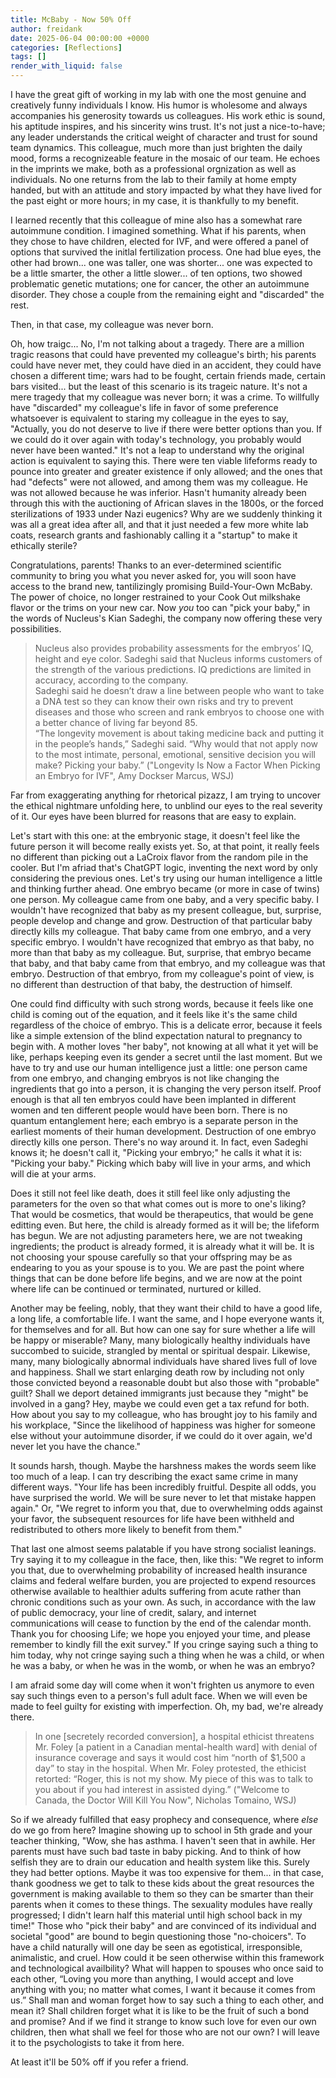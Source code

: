 ```yaml
---
title: McBaby - Now 50% Off
author: freidank
date: 2025-06-04 00:00:00 +0000
categories: [Reflections]
tags: []
render_with_liquid: false
---
```


I have the great gift of working in my lab with one the most genuine and creatively funny individuals I know. His humor is wholesome and always accompanies his generosity towards us colleagues. His work ethic is sound, his aptitude inspires, and his sincerity wins trust. It's not just a nice-to-have; any leader understands the critical weight of character and trust for sound team dynamics. This colleague, much more than just brighten the daily mood, forms a recognizeable feature in the mosaic of our team. He echoes in the imprints we make, both as a professional orgnization as well as individuals. No one returns from the lab to their family at home empty handed, but with an attitude and story impacted by what they have lived for the past eight or more hours; in my case, it is thankfully to my benefit.

I learned recently that this colleague of mine also has a somewhat rare autoimmune condition. I imagined something. What if his parents, when they chose to have children, elected for IVF, and were offered a panel of options that survived the initlal fertilization process. One had blue eyes, the other had brown... one was taller, one was shorter... one was expected to be a little smarter, the other a little slower... of ten options, two showed problematic genetic mutations; one for cancer, the other an autoimmune disorder. They chose a couple from the remaining eight and "discarded" the rest.

Then, in that case, my colleague was never born.

Oh, how traigc... No, I'm not talking about a tragedy. There are a million tragic reasons that could have prevented my colleague's birth; his parents could have never met, they could have died in an accident, they could have chosen a different time; wars had to be fought, certain friends made, certain bars visited... but the least of this scenario is its trageic nature. It's not a mere tragedy that my colleague was never born; it was a crime. To willfully have "discarded" my colleague's life in favor of some preference whatsoever is equivalent to staring my colleague in the eyes to say, "Actually, you do not deserve to live if there were better options than you. If we could do it over again with today's technology, you probably would never have been wanted." It's not a leap to understand why the original action is equivalent to saying this. There were ten viable lifeforms ready to pounce into greater and greater existence if only allowed; and the ones that had "defects" were not allowed, and among them was my colleague. He was not allowed because he was inferior. Hasn't humanity already been through this with the auctioning of African slaves in the 1800s, or the forced sterilizations of 1933 under Nazi eugenics? Why are we suddenly thinking it was all a great idea after all, and that it just needed a few more white lab coats, research grants and fashionably calling it a "startup" to make it ethically sterile?

Congratulations, parents! Thanks to an ever-determined scientific community to bring you what you never asked for, you will soon have access to the brand new, tantilizingly promising Build-Your-Own McBaby. The power of choice, no longer restrained to your Cook Out milkshake flavor or the trims on your new car. Now *you* too can "pick your baby," in the words of Nucleus's Kian Sadeghi, the company now offering these very possibilities.

> Nucleus also provides probability assessments for the embryos’ IQ, height and eye color. Sadeghi said that Nucleus informs customers of the strength of the various predictions. IQ predictions are limited in accuracy, according to the company. \
Sadeghi said he doesn’t draw a line between people who want to take a DNA test so they can know their own risks and try to prevent diseases and those who screen and rank embryos to choose one with a better chance of living far beyond 85. \
“The longevity movement is about taking medicine back and putting it in the people’s hands,” Sadeghi said. “Why would that not apply now to the most intimate, personal, emotional, sensitive decision you will make? Picking your baby.” ("Longevity Is Now a Factor When Picking an Embryo for IVF", Amy Dockser Marcus, WSJ)

Far from exaggerating anything for rhetorical pizazz, I am trying to uncover the ethical nightmare unfolding here, to unblind our eyes to the real severity of it. Our eyes have been blurred for reasons that are easy to explain.

Let's start with this one: at the embryonic stage, it doesn't feel like the future person it will become really exists yet. So, at that point, it really feels no different than picking out a LaCroix flavor from the random pile in the cooler. But I'm afriad that's ChatGPT logic, inventing the next word by only considering the previous ones. Let's try using our human intelligence a little and thinking further ahead. One embryo became (or more in case of twins) one person. My colleague came from one baby, and a very specific baby. I wouldn't have recognized that baby as my present colleague, but, surprise, people develop and change and grow. Destruction of that particular baby directly kills my colleague. That baby came from one embryo, and a very specific embryo. I wouldn't have recognized that embryo as that baby, no more than that baby as my colleague. But, surprise, that embryo became that baby, and that baby came from that embryo, and my colleague was that embryo. Destruction of that embryo, from my colleague's point of view, is no different than destruction of that baby, the destruction of himself.

One could find difficulty with such strong words, because it feels like one child is coming out of the equation, and it feels like it's the same child regardless of the choice of embryo. This is a delicate error, because it feels like a simple extension of the blind expectation natural to pregnancy to begin with. A mother loves "her baby", not knowing at all what it yet will be like, perhaps keeping even its gender a secret until the last moment. But we have to try and use our human intelligence just a little: one person came from one embryo, and changing embryos is not like changing the ingredients that go into a person, it is changing the very person itself. Proof enough is that all ten embryos could have been implanted in different women and ten different people would have been born. There is no quantum entanglement here; each embryo is a separate person in the earliest moments of their human development. Destruction of one embryo directly kills one person. There's no way around it. In fact, even Sadeghi knows it; he doesn't call it, "Picking your embryo;" he calls it what it is: "Picking your baby." Picking which baby will live in your arms, and which will die at your arms.

Does it still not feel like death, does it still feel like only adjusting the parameters for the oven so that what comes out is more to one's liking? That would be cosmetics, that would be therapeutics, that would be gene editting even. But here, the child is already formed as it will be; the lifeform has begun. We are not adjusting parameters here, we are not tweaking ingredients; the product is already formed, it is already what it will be. It is not choosing your spouse carefully so that your offspring may be as endearing to you as your spouse is to you. We are past the point where things that can be done before life begins, and we are now at the point where life can be continued or terminated, nurtured or killed.

Another may be feeling, nobly, that they want their child to have a good life, a long life, a comfortable life. I want the same, and I hope everyone wants it, for themselves and for all. But how can one say for sure whether a life will be happy or miserable? Many, many biologically healthy individuals have succombed to suicide, strangled by mental or spiritual despair. Likewise, many, many biologically abnormal individuals have shared lives full of love and happiness. Shall we start enlarging death row by including not only those convicted beyond a reasonable doubt but also those with "probable" guilt? Shall we deport detained immigrants just because they "might" be involved in a gang? Hey, maybe we could even get a tax refund for both. How about you say to my colleague, who has brought joy to his family and his workplace, "Since the likelihood of happiness was higher for someone else without your autoimmune disorder, if we could do it over again, we'd never let you have the chance."

It sounds harsh, though. Maybe the harshness makes the words seem like too much of a leap. I can try describing the exact same crime in many different ways. "Your life has been incredibly fruitful. Despite all odds, you have surprised the world. We will be sure never to let that mistake happen again." Or, "We regret to inform you that, due to overwhelming odds against your favor, the subsequent resources for life have been withheld and redistributed to others more likely to benefit from them."

That last one almost seems palatable if you have strong socialist leanings. Try saying it to my colleague in the face, then, like this: "We regret to inform you that, due to overwhelming probability of increased health insurance claims and federal welfare burden, you are projected to expend resources otherwise available to healthier adults suffering from acute rather than chronic conditions such as your own. As such, in accordance with the law of public democracy, your line of credit, salary, and internet communications will cease to function by the end of the calendar month. Thank you for choosing Life; we hope you enjoyed your time, and please remember to kindly fill the exit survey." If you cringe saying such a thing to him today, why not cringe saying such a thing when he was a child, or when he was a baby, or when he was in the womb, or when he was an embryo?

I am afraid some day will come when it won't frighten us anymore to even say such things even to a person's full adult face. When we will even be made to feel guilty for existing with imperfection. Oh, my bad, we're already there.

> In one [secretely recorded conversion], a hospital ethicist threatens Mr. Foley [a patient in a Canadian mental-health ward] with denial of insurance coverage and says it would cost him “north of $1,500 a day” to stay in the hospital. When Mr. Foley protested, the ethicist retorted: “Roger, this is not my show. My piece of this was to talk to you about if you had interest in assisted dying.” ("Welcome to Canada, the Doctor Will Kill You Now", Nicholas Tomaino, WSJ)

So if we already fulfilled that easy prophecy and consequence, where *else* do we go from here? Imagine showing up to school in 5th grade and your teacher thinking, "Wow, she has asthma. I haven't seen that in awhile. Her parents must have such bad taste in baby picking. And to think of how selfish they are to drain our education and health system like this. Surely they had better options. Maybe it was too expensive for them... in that case, thank goodness we get to talk to these kids about the great resources the government is making available to them so they can be smarter than their parents when it comes to these things. The sexuality modules have really progressed; I didn't learn half this material until high school back in my time!" Those who "pick their baby" and are convinced of its individual and societal "good" are bound to begin questioning those "no-choicers". To have a child naturally will one day be seen as egotistical, irresponsible, animalistic, and cruel. How could it be seen otherwise within this framework and technological availbility? What will happen to spouses who once said to each other, “Loving you more than anything, I would accept and love anything with you; no matter what comes, I want it because it comes from us.” Shall man and woman forget how to say such a thing to each other, and mean it? Shall children forget what it is like to be the fruit of such a bond and promise? And if we find it strange to know such love for even our own children, then what shall we feel for those who are not our own? I will leave it to the psychologists to take it from here.

At least it'll be 50% off if you refer a friend.
